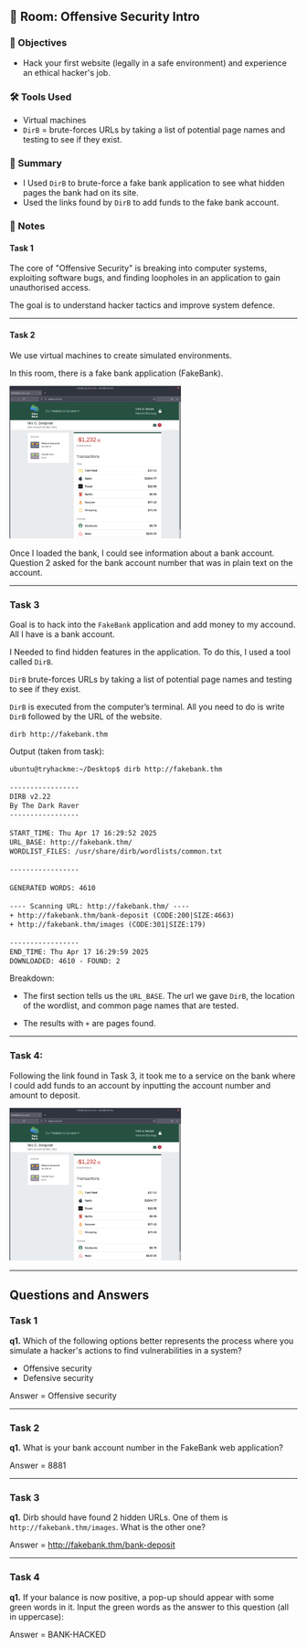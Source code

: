 ## 🚪 Room: Offensive Security Intro

### 🎯 Objectives
- Hack your first website (legally in a safe environment) and experience an ethical hacker's job.

### 🛠️ Tools Used
- Virtual machines
- `DirB` = brute-forces URLs by taking a list of potential page names and testing to see if they exist.

### 💬 Summary
- I Used `DirB` to brute-force a fake bank application to see what hidden pages the bank had on its site.
- Used the links found by `DirB` to add funds to the fake bank account.

### 📝 Notes

#### Task 1

The core of "Offensive Security" is breaking into computer systems, exploiting software bugs, and finding loopholes in an application to gain unauthorised access.

The goal is to understand hacker tactics and improve system defence.

-----

#### Task 2

We use virtual machines to create simulated environments.

In this room, there is a fake bank application (FakeBank). 

<img fakebank src="/pre-security/introduction-to-cyber-security/assets/fakebank.png" alt="Fakebank homepage" style="width:300px">

Once I loaded the bank, I could see information about a bank account. Question 2 asked for the bank account number that was in plain text on the account.

-----

### Task 3

Goal is to hack into the `FakeBank` application and add money to my accound. All I have is a bank account.

I Needed to find hidden features in the application. To do this, I used a tool called `DirB`.

`DirB` brute-forces URLs by taking a list of potential page names and testing to see if they exist.

`DirB` is executed from the computer’s terminal. All you need to do is write `DirB` followed by the URL of the website.
```
dirb http://fakebank.thm
```
Output (taken from task):
```
ubuntu@tryhackme:~/Desktop$ dirb http://fakebank.thm

-----------------
DIRB v2.22
By The Dark Raver
-----------------

START_TIME: Thu Apr 17 16:29:52 2025
URL_BASE: http://fakebank.thm/
WORDLIST_FILES: /usr/share/dirb/wordlists/common.txt

-----------------

GENERATED WORDS: 4610

---- Scanning URL: http://fakebank.thm/ ----
+ http://fakebank.thm/bank-deposit (CODE:200|SIZE:4663)
+ http://fakebank.thm/images (CODE:301|SIZE:179)

-----------------
END_TIME: Thu Apr 17 16:29:59 2025
DOWNLOADED: 4610 - FOUND: 2
```
Breakdown:
- The first section tells us the `URL_BASE`. The url we gave `DirB`, the location of the wordlist, and common page names that are tested.

- The results with `+` are pages found.

-----

### Task 4:

Following the link found in Task 3, it took me to a service on the bank where I could add funds to an account by inputting the account number and amount to deposit.

<img src="/pre-security/introduction-to-cyber-security/assets/add-funds.png" alt="Add funds on fake bank" style="width:300px">

-----

## Questions and Answers

### Task 1

**q1.** Which of the following options better represents the process where you simulate a hacker's actions to find vulnerabilities in a system?

- Offensive security
- Defensive security

Answer = Offensive security

-----

### Task 2

**q1.** What is your bank account number in the FakeBank web application?

Answer = 8881

-----

### Task 3

**q1.** Dirb should have found 2 hidden URLs. One of them is `http://fakebank.thm/images`. What is the other one?

Answer = http://fakebank.thm/bank-deposit

-----

### Task 4

**q1.** If your balance is now positive, a pop-up should appear with some green words in it. Input the green words as the answer to this question (all in uppercase):

Answer = BANK-HACKED
